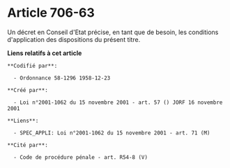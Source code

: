 # Article 706-63

Un décret en Conseil d'Etat précise, en tant que de besoin, les conditions d'application des dispositions du présent titre.

**Liens relatifs à cet article**

	**Codifié par**:

	  - Ordonnance 58-1296 1958-12-23

	**Créé par**:

	  - Loi n°2001-1062 du 15 novembre 2001 - art. 57 () JORF 16 novembre 2001

	**Liens**:

	  - SPEC_APPLI: Loi n°2001-1062 du 15 novembre 2001 - art. 71 (M)

	**Cité par**:

	  - Code de procédure pénale - art. R54-8 (V)
